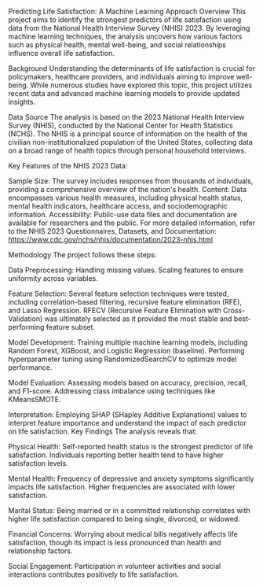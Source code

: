 Predicting Life Satisfaction: A Machine Learning Approach
Overview
This project aims to identify the strongest predictors of life satisfaction using data from the National Health Interview Survey (NHIS) 2023. By leveraging machine learning techniques, the analysis uncovers how various factors such as physical health, mental well-being, and social relationships influence overall life satisfaction.

Background
Understanding the determinants of life satisfaction is crucial for policymakers, healthcare providers, and individuals aiming to improve well-being. While numerous studies have explored this topic, this project utilizes recent data and advanced machine learning models to provide updated insights.

Data Source
The analysis is based on the 2023 National Health Interview Survey (NHIS), conducted by the National Center for Health Statistics (NCHS). The NHIS is a principal source of information on the health of the civilian non-institutionalized population of the United States, collecting data on a broad range of health topics through personal household interviews.

Key Features of the NHIS 2023 Data:

Sample Size: The survey includes responses from thousands of individuals, providing a comprehensive overview of the nation's health.
Content: Data encompasses various health measures, including physical health status, mental health indicators, healthcare access, and sociodemographic information.
Accessibility: Public-use data files and documentation are available for researchers and the public.
For more detailed information, refer to the NHIS 2023 Questionnaires, Datasets, and Documentation: https://www.cdc.gov/nchs/nhis/documentation/2023-nhis.html

Methodology
The project follows these steps:

Data Preprocessing:
Handling missing values.
Scaling features to ensure uniformity across variables.

Feature Selection:
Several feature selection techniques were tested, including correlation-based filtering, recursive feature elimination (RFE), and Lasso Regression.
RFECV (Recursive Feature Elimination with Cross-Validation) was ultimately selected as it provided the most stable and best-performing feature subset.

Model Development:
Training multiple machine learning models, including Random Forest, XGBoost, and Logistic Regression (baseline).
Performing hyperparameter tuning using RandomizedSearchCV to optimize model performance.

Model Evaluation:
Assessing models based on accuracy, precision, recall, and F1-score.
Addressing class imbalance using techniques like KMeansSMOTE.

Interpretation:
Employing SHAP (SHapley Additive Explanations) values to interpret feature importance and understand the impact of each predictor on life satisfaction.
Key Findings
The analysis reveals that:

Physical Health: Self-reported health status is the strongest predictor of life satisfaction. Individuals reporting better health tend to have higher satisfaction levels.

Mental Health: Frequency of depressive and anxiety symptoms significantly impacts life satisfaction. Higher frequencies are associated with lower satisfaction.

Marital Status: Being married or in a committed relationship correlates with higher life satisfaction compared to being single, divorced, or widowed.

Financial Concerns: Worrying about medical bills negatively affects life satisfaction, though its impact is less pronounced than health and relationship factors.

Social Engagement: Participation in volunteer activities and social interactions contributes positively to life satisfaction.
